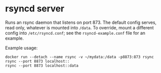 rsyncd server
=============

Runs an rsync daemon that listens on port 873.  The default config serves,
read only, whatever is mounted into `/data`.  To override, mount a different
config into `/etc/rsyncd.conf`; see the `rsyncd-example.conf` file for
an example.

Example usage:

```
docker run --detach --name rsync -v ~/mydata:/data -p8873:873 rsync
rsync --port 8873 localhost::
rsync --port 8873 localhost::data
```